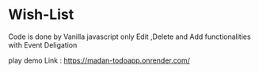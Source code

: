 # Wish-List
Code is done by Vanilla javascript only Edit ,Delete and Add functionalities with Event Deligation

play demo Link : https://madan-todoapp.onrender.com/
